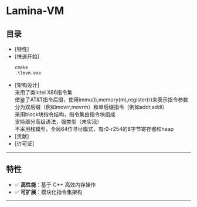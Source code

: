 # Lamina-VM 

## 目录
- [特性]
- [快速开始]
  ```bat
  cmake
  .\lmvm.exe
  ```
- [架构设计]<br>
  采用了类Intel X86指令集<br>
  借鉴了AT&T指令后缀，使用immu(i),memory(m),register(r)来表示指令参数<br>
  分为双后缀（例如movrr,movrm）和单后缀指令（例如addr,addi）<br>
  采用block块指令结构，指令集由指令块组成<br>
  支持部分高级语法，强类型（未实现）<br>
  不采用栈模型，全局64位寻址模式，有r0-r254的8字节寄存器和heap<br>
- [贡献]
- [许可证]

---

## 特性
- ✅ **高性能**：基于 C++ 高效内存操作
- ✅ **可扩展**：模块化指令集架构

---





